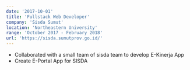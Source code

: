 ```yaml
---
date: '2017-10-01'
title: 'Fullstack Web Developer'
company: 'Sisda Sumut'
location: 'Northeastern University'
range: 'October 2017 - February 2018'
url: 'https://sisda.sumutprov.go.id/'
---
```


- Collaborated with a small team of sisda team to develop E-Kinerja App
- Create E-Portal App for SISDA
